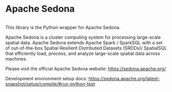 <!--
 Licensed to the Apache Software Foundation (ASF) under one
 or more contributor license agreements.  See the NOTICE file
 distributed with this work for additional information
 regarding copyright ownership.  The ASF licenses this file
 to you under the Apache License, Version 2.0 (the
 "License"); you may not use this file except in compliance
 with the License.  You may obtain a copy of the License at

   http://www.apache.org/licenses/LICENSE-2.0

 Unless required by applicable law or agreed to in writing,
 software distributed under the License is distributed on an
 "AS IS" BASIS, WITHOUT WARRANTIES OR CONDITIONS OF ANY
 KIND, either express or implied.  See the License for the
 specific language governing permissions and limitations
 under the License.
 -->

# Apache Sedona

<img alt="" referrerpolicy="no-referrer-when-downgrade" src="https://static.scarf.sh/a.png?x-pxid=acc24e73-991b-4e92-8a6d-e33f333a645d" />

This library is the Python wrapper for Apache Sedona.

Apache Sedona is a cluster computing system for processing large-scale spatial data.
Apache Sedona extends Apache Spark / SparkSQL with a set of out-of-the-box Spatial Resilient Distributed Datasets (SRDDs)/ SpatialSQL that efficiently load, process, and analyze large-scale spatial data across machines.

Please visit the official Apache Sedona website:
https://sedona.apache.org/

Development environment setup docs: https://sedona.apache.org/latest-snapshot/setup/compile/#run-python-test
